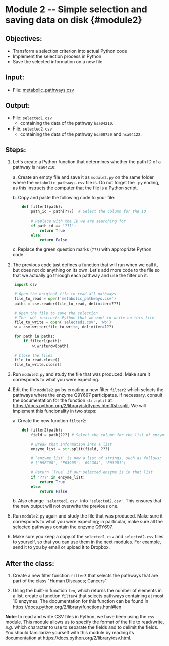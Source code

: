 # Module 2 -- Simple selection and saving data on disk {#module2}

## Objectives:
- Transform a selection criterion into actual Python code
- Implement the selection process in Python
- Save the selected information on a new file

## Input:
- File: [metabolic_pathways.csv](files/metabolic_pathways.csv)

## Output:
- File: `selected1.csv`
    * containing the data of the pathway `hsa04210`.
- File: `selected2.csv`
    * containing the data of the pathway `hsa00730` and `hsa04122`.

## Steps:

1. Let's create a Python function that determines whether the path ID of a pathway is `hsa04210`:

    a. Create an empty file and save it as `module2.py` on the same folder where the `metabolic_pathways.csv` file is.
    Do not forget the `.py` ending, as this instructs the computer that the file is a Python script.
    
    b. Copy and paste the following code to your file:
    ```python
        def filter1(path):
            path_id = path[???]  # Select the column for the ID
            
            # Replace with the ID we are searching for
            if path_id == '???':
                return True
            else:
                return False
    ```
    
    c. Replace the green question marks (`???`) with appropriate Python code.

2. The previous code just defines a function that will run when we call it, but does not do anything on its own.
Let's add more code to the file so that we actually go through each pathway and use the filter on it.
```python
    import csv
    
    # Open the original file to read all pathways
    file_to_read = open('metabolic_pathways.csv')
    paths = csv.reader(file_to_read, delimiter=???)
    
    # Open the file to save the selection
    # The 'wb' instructs Python that we want to write on this file
    file_to_write = open('selected1.csv', 'wb')
    w = csv.writer(file_to_write, delimiter=???)
    
    for path in paths:
        if filter1(path):
            w.writerow(path)
    
    # Close the files
    file_to_read.close()
    file_to_write.close()
```

3. Run `module2.py` and study the file that was produced.
Make sure it corresponds to what you were expecting.

4. Edit the file `module2.py` by creating a new filter `filter2` which selects the pathways where the enzyme Q9Y697 participates.
If necessary, consult the documentation for the function `str.split` at <https://docs.python.org/2/library/stdtypes.html#str.split>.
We will implement this funcionality in two steps:

    a. Create the new function `filter2`:
    ```python
        def filter2(path):
            field = path[???] # Select the column for the list of enzymes
            
            # Break that information into a list
            enzyme_list = str.split(field, ???)
            
            # `enzyme_list` is now a list of strings, such as follows:
            # ['H9EC08', 'P03905', 'G9LG04', 'P03901']
            
            # Return `True` if our selected enzyme is in that list
            if '???' in enzyme_list:
                return True
            else:
                return False
    ```
    
    b. Also change `'selected1.csv'` into `'selected2.csv'`.
    This ensures that the new output will not overwrite the previous one.

5. Run `module2.py` again and study the file that was produced.
Make sure it corresponds to what you were expecting; in particular, make sure all the selected pathways contain the enzyme Q9Y697.

6. Make sure you keep a copy of the `selected1.csv` and `selected2.csv` files to yourself, so that you can use them in the next modules.
For example, send it to you by email or upload it to Dropbox.

## After the class:

1. Create a new filter function `filter3` that selects the pathways that are part of the class "Human Diseases; Cancers".

2. Using the built-in function `len`, which returns the number of elements in a list, create a function `filter4` that selects pathways containing at most 10 enzymes.
The documentation for this function can be found in <https://docs.python.org/2/library/functions.html#len>

**Note**: to read and write CSV files in Python, we have been using the `csv` module.
This module allows us to specify the format of the file to read/write, _e.g._ which character to use to separate the fields and to delimit the fields.
You should familiarize yourself with this module by reading its documentation at <https://docs.python.org/2/library/csv.html>.


